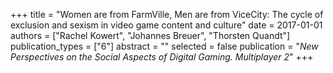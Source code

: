+++
title = "Women are from FarmVille, Men are from ViceCity: The cycle of exclusion and sexism in video game content and culture"
date = 2017-01-01
authors = ["Rachel Kowert", "Johannes Breuer", "Thorsten Quandt"]
publication_types = ["6"]
abstract = ""
selected = false
publication = "*New Perspectives on the Social Aspects of Digital Gaming. Multiplayer 2*"
+++

